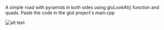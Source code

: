 A simple road with pyramids in both sides using gluLookAt() function and quads. Paste the code in the glut project's main.cpp




![alt text](https://github.com/ahsanjamee/GLUT-Projects/blob/master/Pyramid%20Road/pyramid.png)
